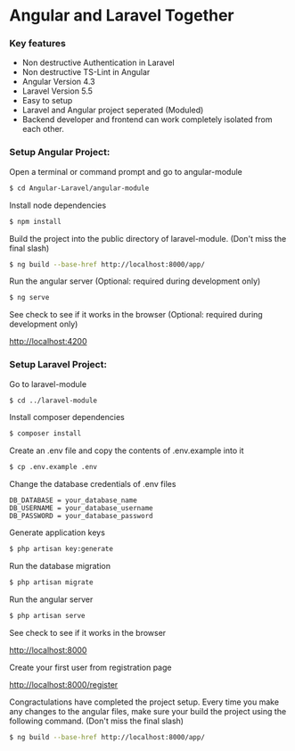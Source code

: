 # Angular and Laravel Together


### Key features

 * Non destructive Authentication in Laravel
 * Non destructive TS-Lint in Angular 
 * Angular Version 4.3
 * Laravel Version 5.5
 * Easy to setup
 * Laravel and Angular project seperated (Moduled)
 * Backend developer and frontend can work completely isolated from each other.

### Setup Angular Project:
Open a terminal or command prompt and go to angular-module
```sh
$ cd Angular-Laravel/angular-module
```

Install node dependencies
```sh
$ npm install
```

Build the project into the public directory of laravel-module. (Don't miss the final slash)
```sh
$ ng build --base-href http://localhost:8000/app/
```

Run the angular server (Optional: required during development only)
```sh
$ ng serve
```

See check to see if it works in the browser (Optional: required during development only)

[http://localhost:4200](http://localhost:4200/)



### Setup Laravel Project:

Go to laravel-module
```sh
$ cd ../laravel-module
```

Install composer dependencies
```sh
$ composer install
```

Create an .env file and copy the contents of .env.example into it
```sh
$ cp .env.example .env
```


Change the database credentials of .env files
```
DB_DATABASE = your_database_name
DB_USERNAME = your_database_username
DB_PASSWORD = your_database_password
```

Generate application keys
```sh
$ php artisan key:generate
```

Run the database migration
```sh
$ php artisan migrate
```

Run the angular server
```sh
$ php artisan serve
```


See check to see if it works in the browser

[http://localhost:8000](http://localhost:8000/)


Create your first user from registration page

[http://localhost:8000/register](http://localhost:8000/register)


Congractulations have completed the project setup.
Every time you make any changes to the angular files, make sure your build the project using the following command.
(Don't miss the final slash)
```sh
$ ng build --base-href http://localhost:8000/app/
```